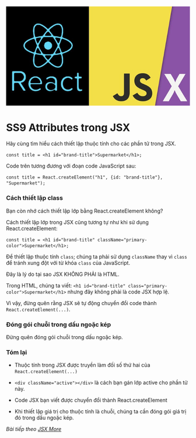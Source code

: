 ![Create-HTML-1](images/jsx.jpg) 

# SS9 Attributes trong JSX

Hãy cùng tìm hiểu cách thiết lập thuộc tính cho các phần tử trong JSX.

```
const title = <h1 id="brand-title">Supermarket</h1>;
```

Code trên tương đương với đoạn code JavaScript sau:

```
const title = React.createElement("h1", {id: "brand-title"}, "Supermarket");
```

### Cách thiết lập class

Bạn còn nhớ cách thiết lập lớp bằng React.createElement không?

Cách thiết lập lớp trong JSX cũng tương tự như khi sử dụng React.createElement:

```
const title = <h1 id="brand-title" className="primary-color">Supermarket</h1>;
```

Để thiết lập thuộc tính `class`; chúng ta phải sử dụng `className` thay vì `class` để tránh xung đột với từ khóa `class` của JavaScript.

Đây là lý do tại sao JSX KHÔNG PHẢI là HTML.

Trong HTML, chúng ta viết: `<h1 id="brand-title" class="primary-color">Supermarket</h1>` nhưng đây không phải là code JSX hợp lệ.

Vì vậy, đừng quên rằng JSX sẽ tự động chuyển đổi code thành `React.createElement(...)`.

### Đóng gói chuỗi trong dấu ngoặc kép

Đừng quên đóng gói chuỗi trong dấu ngoặc kép.

### Tóm lại

- Thuộc tính trong JSX được truyền làm đối số thứ hai của `React.createElement(...)`

- `<div className="active"></div>` là cách bạn gán lớp active cho phần tử này.

- Code JSX bạn viết được chuyển đổi thành React.createElement

- Khi thiết lập giá trị cho thuộc tính là chuỗi, chúng ta cần đóng gói giá trị đó trong dấu ngoặc kép.

*Bài tiếp theo [JSX More](/lesson/session/session_10_jsx_more.md)*
